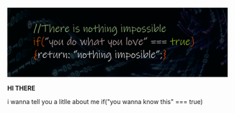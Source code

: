 ![Header](./asets/header-2.png)

**HI THERE**


i wanna tell you a litlle about me if("you wanna know this" === true)




<!--
**AnDrEyFuRsOvV/AnDrEyFuRsOvV** is a ✨ _special_ ✨ repository because its `README.md` (this file) appears on your GitHub profile.

Here are some ideas to get you started:

- 🔭 I’m currently working on ...
- 🌱 I’m currently learning ...
- 👯 I’m looking to collaborate on ...
- 🤔 I’m looking for help with ...
- 💬 Ask me about ...
- 📫 How to reach me: ...
- 😄 Pronouns: ...
- ⚡ Fun fact: ...
-->
